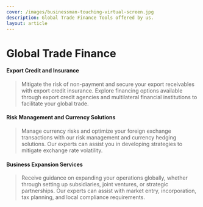 ```yaml
---
cover: /images/businessman-touching-virtual-screen.jpg
description: Global Trade Finance Tools offered by us.
layout: article
---
```


# Global Trade Finance

#### Export Credit and Insurance
> Mitigate the risk of non-payment and secure your export receivables with export credit insurance. Explore financing options available through export credit agencies and multilateral financial institutions to facilitate your global trade.


#### Risk Management and Currency Solutions
> Manage currency risks and optimize your foreign exchange transactions with our risk management and currency hedging solutions. Our experts can assist you in developing strategies to mitigate exchange rate volatility.

#### Business Expansion Services
> Receive guidance on expanding your operations globally, whether through setting up subsidiaries, joint ventures, or strategic partnerships. Our experts can assist with market entry, incorporation, tax planning, and local compliance requirements.